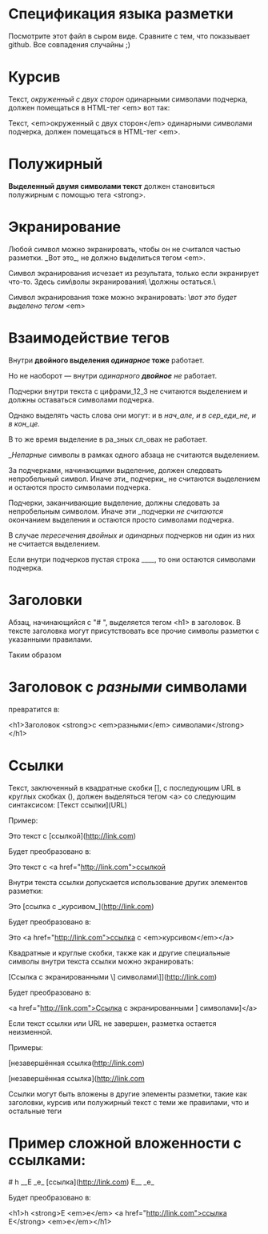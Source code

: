 # Спецификация языка разметки

Посмотрите этот файл в сыром виде. Сравните с тем, что показывает github.
Все совпадения случайны ;)



# Курсив

Текст, _окруженный с двух сторон_ одинарными символами подчерка,
должен помещаться в HTML-тег \<em> вот так:

Текст, \<em>окруженный с двух сторон\</em> одинарными символами подчерка,
должен помещаться в HTML-тег \<em>.



# Полужирный

__Выделенный двумя символами текст__ должен становиться полужирным с помощью тега \<strong>.



# Экранирование

Любой символ можно экранировать, чтобы он не считался частью разметки.
\_Вот это\_, не должно выделиться тегом \<em>.

Символ экранирования исчезает из результата, только если экранирует что-то.
Здесь сим\волы экранирования\ \должны остаться.\

Символ экранирования тоже можно экранировать: \\_вот это будет выделено тегом_ \<em>



# Взаимодействие тегов

Внутри __двойного выделения _одинарное_ тоже__ работает.

Но не наоборот — внутри _одинарного __двойное__ не_ работает.

Подчерки внутри текста c цифрами_12_3 не считаются выделением и должны оставаться символами подчерка.

Однако выделять часть слова они могут: и в _нач_але, и в сер_еди_не, и в кон_це._

В то же время выделение в ра_зных сл_овах не работает.

__Непарные_ символы в рамках одного абзаца не считаются выделением.

За подчерками, начинающими выделение, должен следовать непробельный символ. Иначе эти_ подчерки_ не считаются выделением 
и остаются просто символами подчерка.

Подчерки, заканчивающие выделение, должны следовать за непробельным символом. Иначе эти _подчерки _не считаются_ окончанием выделения 
и остаются просто символами подчерка.

В случае __пересечения _двойных__ и одинарных_ подчерков ни один из них не считается выделением.

Если внутри подчерков пустая строка ____, то они остаются символами подчерка.



# Заголовки

Абзац, начинающийся с "# ", выделяется тегом \<h1> в заголовок.
В тексте заголовка могут присутствовать все прочие символы разметки с указанными правилами.

Таким образом

# Заголовок __с _разными_ символами__

превратится в:

\<h1>Заголовок \<strong>с \<em>разными\</em> символами\</strong>\</h1>



# Ссылки

Текст, заключенный в квадратные скобки [], с последующим URL в круглых скобках (), должен выделяться тегом \<a> со следующим синтаксисом:
\[Текст ссылки](URL)

Пример:

Это текст с \[ссылкой](http://link.com)

Будет преобразовано в:

Это текст с \<a href="http://link.com">ссылкой</a>


Внутри текста ссылки допускается использование других элементов разметки:

Это \[ссылка с \_курсивом\_](http://link.com)

Будет преобразовано в:

Это \<a href="http://link.com">ссылка с \<em>курсивом\</em>\</a>


Квадратные и круглые скобки, также как и другие специальные символы внутри текста ссылки можно экранировать:

\[Ссылка с экранированными \\\] символами\\\]\](http://link.com)

Будет преобразовано в:

\<a href="http://link.com">Ссылка с экранированными ] символами]\</a>


Если текст ссылки или URL не завершен, разметка остается неизменной.

Примеры:

\[незавершённая ссылка(http://link.com)

\[незавершённая ссылка](http://link.com

Ссылки могут быть вложены в другие элементы разметки, такие как заголовки, курсив или полужирный текст с теми же правилами, что и остальные теги

# Пример сложной вложенности с ссылками:

\# h \_\_E \_e_ \[ссылка](http://link.com) E__ \_e_

Будет преобразовано в:

\<h1>h \<strong>E \<em>e\</em> \<a href="http://link.com">ссылка</a> E\</strong> \<em>e\</em>\</h1>